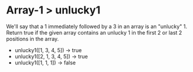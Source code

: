 # Array-1 > unlucky1

We'll say that a 1 immediately followed by a 3 in an array is an "unlucky" 1. Return true if the given array contains an unlucky 1 in the first 2 or last 2 positions in the array.

- unlucky1([1, 3, 4, 5]) → true
- unlucky1([2, 1, 3, 4, 5]) → true
- unlucky1([1, 1, 1]) → false